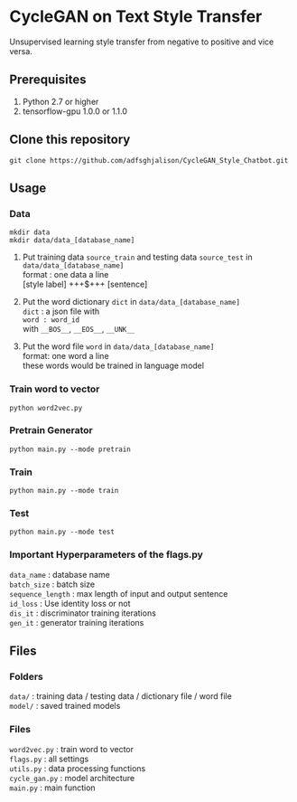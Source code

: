 # CycleGAN on Text Style Transfer
  Unsupervised learning style transfer from negative to positive and vice versa.  

## Prerequisites

1. Python 2.7 or higher
2. tensorflow-gpu 1.0.0 or 1.1.0

## Clone this repository
`git clone https://github.com/adfsghjalison/CycleGAN_Style_Chatbot.git`


## Usage

### Data
`mkdir data`  
`mkdir data/data_[database_name]`  
1. Put training data `source_train` and testing data `source_test` in `data/data_[database_name]`  
format : one data a line  
[style label] +++$+++ [sentence]

2. Put the word dictionary `dict` in `data/data_[database_name]`  
`dict` : a json file with  
`word : word_id`  
with `__BOS__`, `__EOS__`, `__UNK__`  

3. Put the word file `word` in `data/data_[database_name]`   
format: one word a line  
these words would be trained in language model  

### Train word to vector
`python word2vec.py`

### Pretrain Generator
`python main.py --mode pretrain`

### Train
`python main.py --mode train`

### Test
`python main.py --mode test`

### Important Hyperparameters of the flags.py
`data_name` : database name  
`batch_size` : batch size  
`sequence_length` : max length of input and output sentence  
`id_loss` : Use identity loss or not  
`dis_it` : discriminator training iterations  
`gen_it` : generator training iterations  

## Files

### Folders
`data/` : training data / testing data / dictionary file / word file  
`model/` : saved trained models  

### Files
`word2vec.py` : train word to vector  
`flags.py` : all settings  
`utils.py` : data processing functions  
`cycle_gan.py` : model architecture  
`main.py` : main function  



